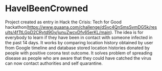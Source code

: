 # HaveIBeenCrowned

Project created as entry in Hack the Crisis: Tech for Good hackathon(https://www.guaana.com/challenge/dSvc4QnSmsSvmDG5k/results/4fTtLGpD2CRytd9Gy/junuZwcvDfv65erKL/main).
The idea is for everybody to learn if they have been in contact with someone infected in the past 14 days. 
It works by comparing location history obtained by user from Google timeline and database stored location histories 
donated by people with positive corona test outcome. It solves problem of spreading disease as people who are aware that they could have catched 
the virus can now contact authorities and self quarantine.
